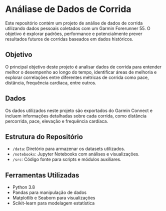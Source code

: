 # Análiase de Dados de Corrida
Este repositório contém um projeto de análise de dados de corrida utilizando dados pessoais coletados com um Garmin Forerunner 55. O objetivo é explorar padrões, performance e potencialmente prever resultados futuros de corridas baseados em dados históricos.

## Objetivo

O principal objetivo deste projeto é analisar dados de corrida para entender melhor o desempenho ao longo do tempo, identificar áreas de melhoria e explorar correlações entre diferentes métricas de corrida como pace, distância, frequência cardíaca, entre outros.

## Dados

Os dados utilizados neste projeto são exportados do Garmin Connect e incluem informações detalhadas sobre cada corrida, como distância percorrida, pace, elevação e frequência cardíaca.

## Estrutura do Repositório

- `/data`: Diretório para armazenar os datasets utilizados.
- `/notebooks`: Jupyter Notebooks com análises e visualizações.
- `/src`: Código fonte para scripts e módulos auxiliares.

## Ferramentas Utilizadas

- Python 3.8
- Pandas para manipulação de dados
- Matplotlib e Seaborn para visualizações
- Scikit-learn para modelagem estatística
